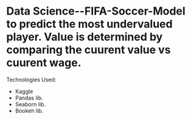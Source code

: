 # Data Science--FIFA-Soccer-Model to predict the most undervalued player. Value is determined by comparing the cuurent value vs cuurent wage. 

Technologies Used:
  * Kaggle
  * Pandas lib. 
  * Seaborn lib. 
  * Bookeh lib. 
